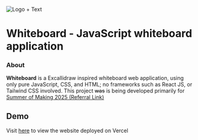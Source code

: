 ![Logo + Text](https://github.com/user-attachments/assets/311bceb5-cea7-4efe-a3f0-b0273a92cfb8)

# Whiteboard - JavaScript whiteboard application

### About

**Whiteboard** is a Excallidraw inspired whiteboard web application, using only pure JavaScript, CSS, and HTML; no frameworks such as React JS, or Tailwind CSS involved.
This project ~~was~~ is being developed primarily for [Summer of Making 2025 (Referral Link)](https://summer.hack.club/q1)

## Demo
Visit [here](https://whiteboard-liart-rho.vercel.app/) to view the website deployed on Vercel
